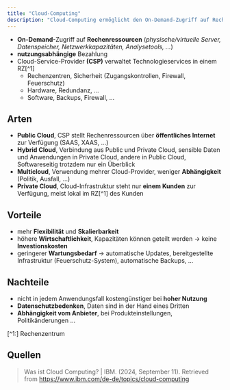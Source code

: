 ```yaml
---
title: "Cloud-Computing"
description: "Cloud-Computing ermöglicht den On-Demand-Zugriff auf Rechenressourcen wie Server, Speicher und Netzwerkkapazitäten mit nutzungsabhängiger Bezahlung. Arten sind Public, Private, Hybrid und Multicloud. Vorteile sind Flexibilität und Skalierbarkeit, Nachteile sind Datenschutzbedenken und Abhängigkeit vom Anbieter."
---
```


- **On-Demand**-Zugriff auf **Rechenressourcen** (*physische/virtuelle Server, Datenspeicher, Netzwerkkapazitäten, Analysetools, ...*)
- **nutzungsabhängige** Bezahlung
- Cloud-Service-Provider **(CSP)** verwaltet Technologieservices in einem RZ[^1]
	- Rechenzentren, Sicherheit (Zugangskontrollen, Firewall, Feuerschutz)
	- Hardware, Redundanz, ...
	- Software, Backups, Firewall, ...

## Arten
- **Public Cloud**, CSP stellt Rechenressourcen über **öffentliches Internet** zur Verfügung (SAAS, XAAS, ...)
- **Hybrid Cloud**, Verbindung aus Public und Private Cloud, sensible Daten und Anwendungen in Private Cloud, andere in Public Cloud, Softwareseitig trotzdem nur ein Überblick
- **Multicloud**, Verwendung mehrer Cloud-Provider, weniger **Abhängigkeit** (Politik, Ausfall, ...)
- **Private Cloud**, Cloud-Infrastruktur steht nur **einem Kunden** zur Verfügung, meist lokal im RZ[^1] des Kunden

## Vorteile
- mehr **Flexibilität** und **Skalierbarkeit**
- höhere **Wirtschaftlichkeit**, Kapazitäten können geteilt werden -> keine **Investionskosten**
- geringerer **Wartungsbedarf** -> automatische Updates, bereitgestellte Infrastruktur (Feuerschutz-System), automatische Backups, ...

## Nachteile
- nicht in jedem Anwendungsfall kostengünstiger bei **hoher Nutzung**
- **Datenschutzbedenken**, Daten sind in der Hand eines Dritten
- **Abhängigkeit vom Anbieter**, bei Produkteinstellungen, Politikänderungen ...

[^1:] Rechenzentrum
## Quellen

> Was ist Cloud Computing? | IBM. (2024, September 11). Retrieved from https://www.ibm.com/de-de/topics/cloud-computing